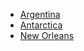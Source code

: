 
- [Argentina](https://play.max.com/video/watch/216d7f2d-782a-4666-9771-7615da9337a2/8ee65c6a-be27-4f25-9d90-1486cd27baf6)
- [Antarctica](https://play.max.com/video/watch/d9fe14d6-e73b-4b01-aa6c-eb88b5a9c58d/53ff7444-1eda-4c89-a93d-91fd088612a6)
- [New Orleans](https://play.max.com/video/watch/8a4b96ef-259b-465f-bade-27aae770557f/aa8cc69f-7045-4841-b7ef-c6abf71a3ab3)
